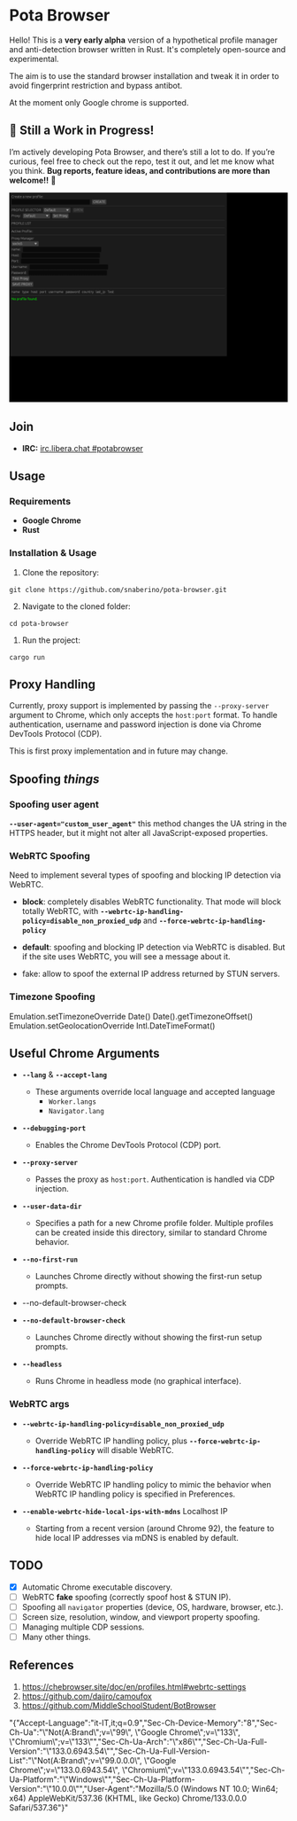 # Pota Browser

Hello! This is a **very early alpha** version of a hypothetical profile manager and anti-detection browser written in Rust. It's completely open-source and experimental.

The aim is to use the standard browser installation and tweak it in order to avoid fingerprint restriction and bypass antibot.

At the moment only Google chrome is supported.

## 🚧 Still a Work in Progress!

I’m actively developing Pota Browser, and there’s still a lot to do. If you’re curious, feel free to check out the repo, test it out, and let me know what you think. **Bug reports, feature ideas, and contributions are more than welcome!!** 🙌

![Latest Screenshot](assets/pota-browser-screenshot.png)
## Join

- **IRC:** [irc.libera.chat #potabrowser](https://web.libera.chat/#potabrowser)  
## Usage

### Requirements

- **Google Chrome** 
- **Rust** 
### Installation & Usage

1. Clone the repository:
```
git clone https://github.com/snaberino/pota-browser.git
```
2. Navigate to the cloned folder: 
```
cd pota-browser
``` 
1. Run the project:
```
cargo run
``` 

## Proxy Handling

Currently, proxy support is implemented by passing the `--proxy-server` argument to Chrome, which only accepts the `host:port` format. To handle authentication, username and password injection is done via Chrome DevTools Protocol (CDP).

This is first proxy implementation and in future may change.

## Spoofing *things*
### Spoofing user agent

**`--user-agent="custom_user_agent"`** this method changes the UA string in the HTTPS header, but it might not alter all JavaScript-exposed properties.

### WebRTC Spoofing

Need to implement several types of spoofing and blocking IP detection via WebRTC.

- **block**: completely disables WebRTC functionality.
  That mode will block totally WebRTC, with **`--webrtc-ip-handling-policy=disable_non_proxied_udp`** and **`--force-webrtc-ip-handling-policy`**

- **default**: spoofing and blocking IP detection via WebRTC is disabled. But if the site uses WebRTC, you will see a message about it.

- fake: allow to spoof the external IP address returned by STUN servers.

### Timezone Spoofing

Emulation.setTimezoneOverride
Date()
Date().getTimezoneOffset()
Emulation.setGeolocationOverride
Intl.DateTimeFormat()


## Useful Chrome Arguments

- **`--lang`** & **`--accept-lang`**  
  - These arguments override local language and accepted language  
    - `Worker.langs`  
    - `Navigator.lang`

- **`--debugging-port`**  
  - Enables the Chrome DevTools Protocol (CDP) port.

- **`--proxy-server`**  
  - Passes the proxy as `host:port`. Authentication is handled via CDP injection.

- **`--user-data-dir`**  
  - Specifies a path for a new Chrome profile folder. Multiple profiles can be created inside this directory, similar to standard Chrome behavior.

- **`--no-first-run`**  
  - Launches Chrome directly without showing the first-run setup prompts.
- --no-default-browser-check

- **`--no-default-browser-check`**  
  - Launches Chrome directly without showing the first-run setup prompts.

- **`--headless`**  
  - Runs Chrome in headless mode (no graphical interface).

### WebRTC args

- **`--webrtc-ip-handling-policy=disable_non_proxied_udp`**  
  - Override WebRTC IP handling policy, plus **`--force-webrtc-ip-handling-policy`** will disable WebRTC.

- **`--force-webrtc-ip-handling-policy`**  
  - Override WebRTC IP handling policy to mimic the behavior when WebRTC IP handling policy is specified in Preferences.

- **`--enable-webrtc-hide-local-ips-with-mdns`** Localhost IP
  - Starting from a recent version (around Chrome 92), the feature to hide local IP addresses via mDNS is enabled by default.


## TODO

- [x] Automatic Chrome executable discovery.  
- [ ] WebRTC **fake** spoofing (correctly spoof host & STUN IP).  
- [ ] Spoofing all `navigator` properties (device, OS, hardware, browser, etc.).  
- [ ] Screen size, resolution, window, and viewport property spoofing.  
- [ ] Managing multiple CDP sessions.
- [ ] Many other things. 

## References

1. https://chebrowser.site/doc/en/profiles.html#webrtc-settings
2. https://github.com/daijro/camoufox
3. https://github.com/MiddleSchoolStudent/BotBrowser


"{\"Accept-Language\":\"it-IT,it;q=0.9\",\"Sec-Ch-Device-Memory\":\"8\",\"Sec-Ch-Ua\":\"\\\"Not(A:Brand\\\";v=\\\"99\\\", \\\"Google Chrome\\\";v=\\\"133\\\", \\\"Chromium\\\";v=\\\"133\\\"\",\"Sec-Ch-Ua-Arch\":\"\\\"x86\\\"\",\"Sec-Ch-Ua-Full-Version\":\"\\\"133.0.6943.54\\\"\",\"Sec-Ch-Ua-Full-Version-List\":\"\\\"Not(A:Brand\\\";v=\\\"99.0.0.0\\\", \\\"Google Chrome\\\";v=\\\"133.0.6943.54\\\", \\\"Chromium\\\";v=\\\"133.0.6943.54\\\"\",\"Sec-Ch-Ua-Platform\":\"\\\"Windows\\\"\",\"Sec-Ch-Ua-Platform-Version\":\"\\\"10.0.0\\\"\",\"User-Agent\":\"Mozilla/5.0 (Windows NT 10.0; Win64; x64) AppleWebKit/537.36 (KHTML, like Gecko) Chrome/133.0.0.0 Safari/537.36\"}"